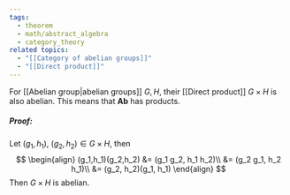 ```yaml
---
tags:
  - theorem
  - math/abstract_algebra
  - category_theory
related topics:
  - "[[Category of abelian groups]]"
  - "[[Direct product]]"
---
```

For [[Abelian group|abelian groups]] $G,H$, their [[Direct product]] $G\times H$ is also abelian. This means that $\mathbf{Ab}$ has products.
##### Proof:
Let $(g_1,h_1),\ (g_2,h_2)\in G\times H$, then$$
\begin{align}
	(g_1,h_1)(g_2,h_2)
	&= (g_1 g_2, h_1 h_2)\\
	&= (g_2 g_1, h_2 h_1)\\
	&= (g_2, h_2)(g_1, h_1)
\end{align}
$$Then $G\times H$ is abelian.